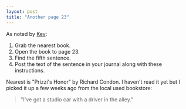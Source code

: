 ```yaml
---
layout: post
title: "Another page 23"
---
```




As noted by <a href="http://vek.perlmonk.org/archives/000719.html#000719">Kev</a>:

<p><ol>
 <li>Grab the nearest book.
 <li>Open the book to page 23.
 <li>Find the fifth sentence.
 <li>Post the text of the sentence in your journal along with these instructions.
</ol>

<p>Nearest is "Prizzi's Honor" by Richard Condon. I haven't read it yet but I picked it up a few weeks ago from the local used bookstore:</p>

<blockquote>"I've got a studio car with a driver in the alley."</blockquote>



